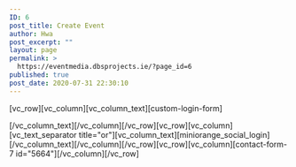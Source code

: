 ```yaml
---
ID: 6
post_title: Create Event
author: Hwa
post_excerpt: ""
layout: page
permalink: >
  https://eventmedia.dbsprojects.ie/?page_id=6
published: true
post_date: 2020-07-31 22:30:10
---
```

[vc_row][vc_column][vc_column_text][custom-login-form]

[/vc_column_text][/vc_column][/vc_row][vc_row][vc_column][vc_text_separator title="or"][vc_column_text][miniorange_social_login][/vc_column_text][/vc_column][/vc_row][vc_row][vc_column][contact-form-7 id="5664"][/vc_column][/vc_row]